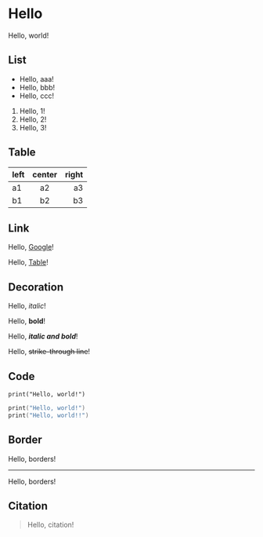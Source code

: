 # Hello

Hello, world!

## List

- Hello, aaa!
- Hello, bbb!
- Hello, ccc!

1. Hello, 1!
2. Hello, 2!
3. Hello, 3!

## Table

| left | center | right |
| :--- | :----: | ----: |
| a1   |   a2   |    a3 |
| b1   |   b2   |    b3 |

## Link

Hello, [Google]!

Hello, [Table](#table)!

## Decoration

Hello, _italic_!

Hello, **bold**!

Hello, **_italic and bold_**!

Hello, ~~strike-through line~~!

## Code

`print("Hello, world!")`

```swift
print("Hello, world!")
print("Hello, world!!")
```

## Border

Hello, borders!

---

Hello, borders!

## Citation

> Hello, citation!

[google]: https://www.google.com/
